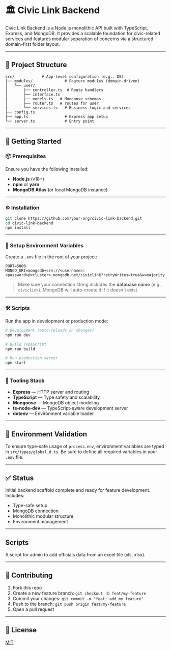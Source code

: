 # 🏛️ Civic Link Backend

Civic Link Backend is a Node.js monolithic API built with TypeScript, Express, and MongoDB. It provides a scalable foundation for civic-related services and features modular separation of concerns via a structured domain-first folder layout.

---

## 📁 Project Structure

```
src/            # App-level configuration (e.g., DB)
├── modules/              # Feature modules (domain-driven)
│   └── user/
│       ├── controller.ts  # Route handlers
│       ├── interface.ts
|       ├── models.ts   # Mongoose schemas
│       ├── router.ts   # routes for user
|       └── services.ts   # Business logic and services
├── config.ts   
├── app.ts                # Express app setup
└── server.ts             # Entry point
```

---

## 🚀 Getting Started

### 📦 Prerequisites

Ensure you have the following installed:

- **Node.js** (v18+)
- **npm** or **yarn**
- **MongoDB Atlas** (or local MongoDB instance)

---

### ⚙️ Installation

```bash
git clone https://github.com/your-org/civic-link-backend.git
cd civic-link-backend
npm install
```

---

### 🧪 Setup Environment Variables

Create a `.env` file in the root of your project:

```env
PORT=5000
MONGO_URI=mongodb+srv://<username>:<password>@<cluster>.mongodb.net/civiclink?retryWrites=true&w=majority
```

> Make sure your connection string includes the **database name** (e.g., `civiclink`). MongoDB will auto-create it if it doesn't exist.

---

### 🛠️ Scripts

Run the app in development or production mode:

```bash
# Development (auto-reloads on changes)
npm run dev

# Build TypeScript
npm run build

# Run production server
npm start
```

---

### 🧰 Tooling Stack

- **Express** — HTTP server and routing
- **TypeScript** — Type safety and scalability
- **Mongoose** — MongoDB object modeling
- **ts-node-dev** — TypeScript-aware development server
- **dotenv** — Environment variable loader

---

## 🔐 Environment Validation

To ensure type-safe usage of `process.env`, environment variables are typed in `src/types/global.d.ts`. Be sure to define all required variables in your `.env` file.

---

## ✅ Status

Initial backend scaffold complete and ready for feature development. Includes:

- Type-safe setup
- MongoDB connection
- Monolithic modular structure
- Environment management

---

## Scripts

A script for admin to add officials data from an excel file (xls, xlsx).

___

## 🤝 Contributing

1. Fork this repo
2. Create a new feature branch: `git checkout -b feat/my-feature`
3. Commit your changes: `git commit -m "feat: add my feature"`
4. Push to the branch: `git push origin feat/my-feature`
5. Open a pull request

---

## 📝 License

[MIT](LICENSE)